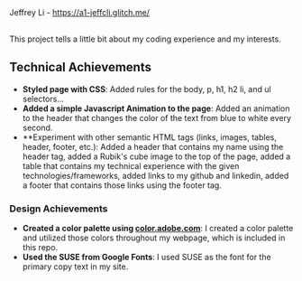 ##
Jeffrey Li - https://a1-jeffcli.glitch.me/
##
This project tells a little bit about my coding experience and my interests.
## Technical Achievements
- **Styled page with CSS**: Added rules for the body, p, h1, h2 li, and ul selectors...
- **Added a simple Javascript Animation to the page**: Added an animation to the header that changes the color of the text from blue to white every second.
- **Experiment with other semantic HTML tags (links, images, tables, header, footer, etc.): Added a header that contains my name using the header tag, added a Rubik's cube image to the top of the page, added a table that contains my technical experience with the given technologies/frameworks, added links to my github and linkedin, added a footer that contains those links using the footer tag.

### Design Achievements
- **Created a color palette using [color.adobe.com](https://color.adobe.com)**: I created a color palette and utilized those colors throughout my webpage, which is included in this repo. 
- **Used the SUSE from Google Fonts**: I used SUSE as the font for the primary copy text in my site.

